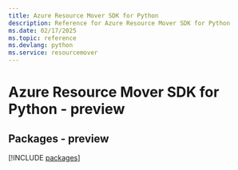 ```yaml
---
title: Azure Resource Mover SDK for Python
description: Reference for Azure Resource Mover SDK for Python
ms.date: 02/17/2025
ms.topic: reference
ms.devlang: python
ms.service: resourcemover
---
```

# Azure Resource Mover SDK for Python - preview
## Packages - preview
[!INCLUDE [packages](resource-mover-index.md)]